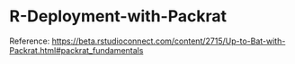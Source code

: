 # R-Deployment-with-Packrat

Reference:
https://beta.rstudioconnect.com/content/2715/Up-to-Bat-with-Packrat.html#packrat_fundamentals
